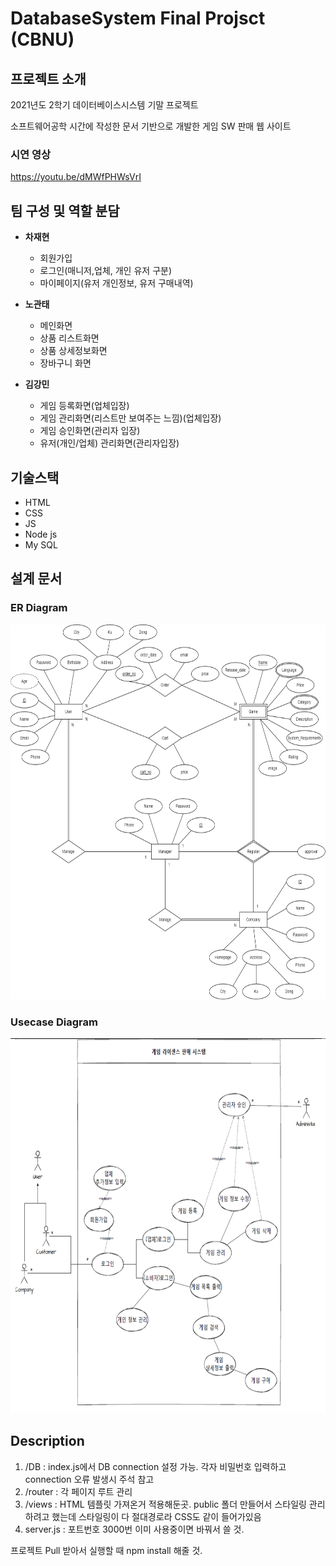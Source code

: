 # DatabaseSystem Final Projsct (CBNU)
## 프로젝트 소개
2021년도 2학기 데이터베이스시스템 기말 프로젝트

소프트웨어공학 시간에 작성한 문서 기반으로 개발한 게임 SW 판매 웹 사이트

### 시연 영상
https://youtu.be/dMWfPHWsVrI

## 팀 구성 및 역할 분담
- **차재현**
  - 회원가입
  - 로그인(매니저,업체, 개인 유저 구분)
  - 마이페이지(유저 개인정보, 유저 구매내역)

- **노관태**
  - 메인화면
  - 상품 리스트화면
  - 상품 상세정보화면
  - 장바구니 화면

- **김강민**
  - 게임 등록화면(업체입장)
  - 게임 관리화면(리스트만 보여주는 느낌)(업체입장)
  - 게임 승인화면(관리자 입장)
  - 유저(개인/업체) 관리화면(관리자입장)

## 기술스택
- HTML
- CSS
- JS
- Node js
- My SQL



## 설계 문서
### ER Diagram
<img src="./docs/ER_Diagram.png" width="600" height="600">

### Usecase Diagram
<img src="./docs/Usecase_Diagram.png" width="600" height="600">

## Description 
1. /DB : index.js에서 DB connection 설정 가능. 각자 비밀번호 입력하고 connection 오류 발생시 주석 참고
2. /router : 각 페이지 루트 관리
3. /views : HTML 템플릿 가져온거 적용해둔곳. public 폴더 만들어서 스타일링 관리하려고 했는데 스타일링이 다 절대경로라 CSS도 같이 들어가있음
4. server.js : 포트번호 3000번 이미 사용중이면 바꿔서 쓸 것.

프로젝트 Pull 받아서 실행할 때 npm install 해줄 것.
